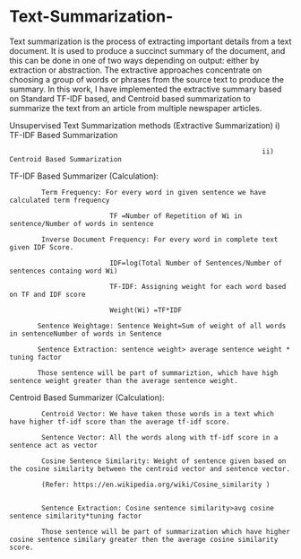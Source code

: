 # Text-Summarization-
Text summarization is the process of extracting important details from a text document. It is used to produce a succinct summary of the document, and this can be done in one of two ways depending on output: either by extraction or abstraction. The extractive approaches concentrate on choosing a group of words or phrases from the source text to produce the summary. In this work, I have implemented the extractive summary based on Standard TF-IDF based, and Centroid based summarization to summarize the text from an article from multiple newspaper articles.

Unsupervised Text Summarization methods (Extractive Summarization)  i) TF-IDF Based Summarization

                                                                   ii) Centroid Based Summarization

TF-IDF Based Summarizer (Calculation):

            Term Frequency: For every word in given sentence we have calculated term frequency  

                             TF =Number of Repetition of Wi in  sentence/Number of words in sentence

            Inverse Document Frequency: For every word in complete text given IDF Score.

                             IDF=log(Total Number of Sentences/Number of sentences containg word Wi)
                          
                             TF-IDF: Assigning weight for each word based on TF and IDF score
                          
                             Weight(Wi) =TF*IDF
                                  
           Sentence Weightage: Sentence Weight=Sum of weight of all words in sentenceNumber of words in Sentence
           
           Sentence Extraction: sentence weight> average sentence weight * tuning factor  
           
           Those sentence will be part of summariztion, which have high sentence weight greater than the average sentence weight. 
           

Centroid Based Summarizer (Calculation):
           
            Centroid Vector: We have taken those words in a text which have higher tf-idf score than the average tf-idf score.

            Sentence Vector: All the words along with tf-idf score in a sentence act as vector

            Cosine Sentence Similarity: Weight of sentence given based on the cosine similarity between the centroid vector and sentence vector.
            
            (Refer: https://en.wikipedia.org/wiki/Cosine_similarity )

                           
            Sentence Extraction: Cosine sentence similarity>avg cosine sentence similarity*tuning factor

            Those sentence will be part of summarization which have higher cosine sentence similary greater then the average cosine similarity score.





                                                                   
                                                             
